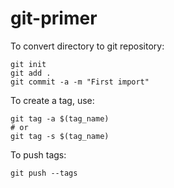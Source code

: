 # git-primer

To convert directory to git repository:

    git init
    git add .
    git commit -a -m "First import"

To create a tag, use:

    git tag -a $(tag_name)
    # or
    git tag -s $(tag_name)

To push tags:

    git push --tags
